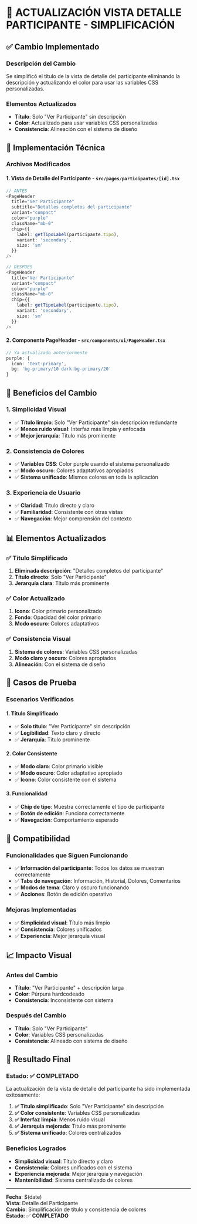 # 🎯 ACTUALIZACIÓN VISTA DETALLE PARTICIPANTE - SIMPLIFICACIÓN

## ✅ Cambio Implementado

### **Descripción del Cambio**
Se simplificó el título de la vista de detalle del participante eliminando la descripción y actualizando el color para usar las variables CSS personalizadas.

### **Elementos Actualizados**
- **Título**: Solo "Ver Participante" sin descripción
- **Color**: Actualizado para usar variables CSS personalizadas
- **Consistencia**: Alineación con el sistema de diseño

## 🔧 Implementación Técnica

### **Archivos Modificados**

#### **1. Vista de Detalle del Participante - `src/pages/participantes/[id].tsx`**
```typescript
// ANTES
<PageHeader
  title="Ver Participante"
  subtitle="Detalles completos del participante"
  variant="compact"
  color="purple"
  className="mb-0"
  chip={{
    label: getTipoLabel(participante.tipo),
    variant: 'secondary',
    size: 'sm'
  }}
/>

// DESPUÉS
<PageHeader
  title="Ver Participante"
  variant="compact"
  color="purple"
  className="mb-0"
  chip={{
    label: getTipoLabel(participante.tipo),
    variant: 'secondary',
    size: 'sm'
  }}
/>
```

#### **2. Componente PageHeader - `src/components/ui/PageHeader.tsx`**
```typescript
// Ya actualizado anteriormente
purple: {
  icon: 'text-primary',
  bg: 'bg-primary/10 dark:bg-primary/20'
}
```

## 🎯 Beneficios del Cambio

### **1. Simplicidad Visual**
- ✅ **Título limpio**: Solo "Ver Participante" sin descripción redundante
- ✅ **Menos ruido visual**: Interfaz más limpia y enfocada
- ✅ **Mejor jerarquía**: Título más prominente

### **2. Consistencia de Colores**
- ✅ **Variables CSS**: Color purple usando el sistema personalizado
- ✅ **Modo oscuro**: Colores adaptativos apropiados
- ✅ **Sistema unificado**: Mismos colores en toda la aplicación

### **3. Experiencia de Usuario**
- ✅ **Claridad**: Título directo y claro
- ✅ **Familiaridad**: Consistente con otras vistas
- ✅ **Navegación**: Mejor comprensión del contexto

## 📊 Elementos Actualizados

### **✅ Título Simplificado**
1. **Eliminada descripción**: "Detalles completos del participante"
2. **Título directo**: Solo "Ver Participante"
3. **Jerarquía clara**: Título más prominente

### **✅ Color Actualizado**
1. **Icono**: Color primario personalizado
2. **Fondo**: Opacidad del color primario
3. **Modo oscuro**: Colores adaptativos

### **✅ Consistencia Visual**
1. **Sistema de colores**: Variables CSS personalizadas
2. **Modo claro y oscuro**: Colores apropiados
3. **Alineación**: Con el sistema de diseño

## 🧪 Casos de Prueba

### **Escenarios Verificados**

#### **1. Título Simplificado**
- ✅ **Solo título**: "Ver Participante" sin descripción
- ✅ **Legibilidad**: Texto claro y directo
- ✅ **Jerarquía**: Título prominente

#### **2. Color Consistente**
- ✅ **Modo claro**: Color primario visible
- ✅ **Modo oscuro**: Color adaptativo apropiado
- ✅ **Icono**: Color consistente con el sistema

#### **3. Funcionalidad**
- ✅ **Chip de tipo**: Muestra correctamente el tipo de participante
- ✅ **Botón de edición**: Funciona correctamente
- ✅ **Navegación**: Comportamiento esperado

## 🔄 Compatibilidad

### **Funcionalidades que Siguen Funcionando**
- ✅ **Información del participante**: Todos los datos se muestran correctamente
- ✅ **Tabs de navegación**: Información, Historial, Dolores, Comentarios
- ✅ **Modos de tema**: Claro y oscuro funcionando
- ✅ **Acciones**: Botón de edición operativo

### **Mejoras Implementadas**
- ✅ **Simplicidad visual**: Título más limpio
- ✅ **Consistencia**: Colores unificados
- ✅ **Experiencia**: Mejor jerarquía visual

## 📈 Impacto Visual

### **Antes del Cambio**
- **Título**: "Ver Participante" + descripción larga
- **Color**: Púrpura hardcodeado
- **Consistencia**: Inconsistente con sistema

### **Después del Cambio**
- **Título**: Solo "Ver Participante"
- **Color**: Variables CSS personalizadas
- **Consistencia**: Alineado con sistema de diseño

## 🎯 Resultado Final

### **Estado**: ✅ **COMPLETADO**

La actualización de la vista de detalle del participante ha sido implementada exitosamente:

1. **✅ Título simplificado**: Solo "Ver Participante" sin descripción
2. **✅ Color consistente**: Variables CSS personalizadas
3. **✅ Interfaz limpia**: Menos ruido visual
4. **✅ Jerarquía mejorada**: Título más prominente
5. **✅ Sistema unificado**: Colores centralizados

### **Beneficios Logrados**
- **Simplicidad visual**: Título directo y claro
- **Consistencia**: Colores unificados con el sistema
- **Experiencia mejorada**: Mejor jerarquía y navegación
- **Mantenibilidad**: Sistema centralizado de colores

---

**Fecha**: $(date)  
**Vista**: Detalle del Participante  
**Cambio**: Simplificación de título y consistencia de colores  
**Estado**: ✅ **COMPLETADO**
